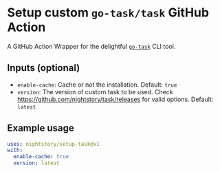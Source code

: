# Setup custom `go-task/task` GitHub Action

A GitHub Action Wrapper for the delightful [`go-task`](https://github.com/go-task/task) CLI tool.

## Inputs (optional)
* `enable-cache`:
  Cache or not the installation. Default: `true`
* `version`:
  The version of custom task to be used. Check <https://github.com/nightstory/task/releases> for valid options.
  Default: `latest`

## Example usage
```yaml
uses: nightstory/setup-task@v1
with:
  enable-cache: true
  version: latest
```
